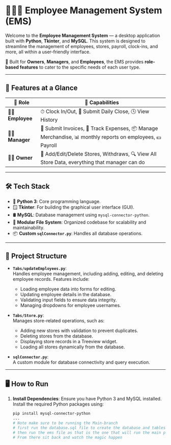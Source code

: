 # 🧑‍💼✨ Employee Management System (EMS)

Welcome to the **Employee Management System** — a desktop application built with **Python**, **Tkinter**, and **MySQL**. This system is designed to streamline the management of employees, stores, payroll, clock-ins, and more, all within a user-friendly interface.

🎯 Built for **Owners**, **Managers**, and **Employees**, the EMS provides **role-based features** to cater to the specific needs of each user type.

---

## 🚀 Features at a Glance

| 👤 Role     | 🔧 Capabilities                                                                                           |
|------------|-----------------------------------------------------------------------------------------------------------|
| 🧑‍💼 **Employee** | ⏱ Clock In/Out, 🧾 Submit Daily Close, 🕓 View History                                                    |
| 🧑‍💼 **Manager** | 🧾 Submit Invoices, 💸 Track Expenses, 📦 Manage Merchandise, 📊 monthly reports on employees, 💵 Payroll |
| 🧑‍💼 **Owner**   | 🏪 Add/Edit/Delete Stores, Withdraws, 🔍 View All Store Data, everything that manager can do              |

---

## 🛠 Tech Stack

- 🐍 **Python 3**: Core programming language.
- 🪟 **Tkinter**: For building the graphical user interface (GUI).
- 🛢 **MySQL**: Database management using `mysql-connector-python`.
- 🧩 **Modular File System**: Organized codebase for scalability and maintainability.
- 📦 **Custom `sqlConnector.py`**: Handles all database operations.

---

## 📂 Project Structure

- **`Tabs/updateEmployees.py`**:  
  Handles employee management, including adding, editing, and deleting employee records. Features include:
  - Loading employee data into forms for editing.
  - Updating employee details in the database.
  - Validating input fields to ensure data integrity.
  - Managing dropdowns for employee usernames.

- **`Tabs/Store.py`**:  
  Manages store-related operations, such as:
  - Adding new stores with validation to prevent duplicates.
  - Deleting stores from the database.
  - Displaying store records in a Treeview widget.
  - Loading all stores dynamically from the database.

- **`sqlConnector.py`**:  
  A custom module for database connectivity and query execution.

---

## 🖥 How to Run

1. **Install Dependencies**:
   Ensure you have Python 3 and MySQL installed. Install the required Python packages using:
   ```bash
   pip install mysql-connector-python
   ...
   # Note make sure to be running the Main-branch
   # first run the database.sql file to create the database and tables
   # then run the ems file as that is the one that will run the main program
   # From there sit back and watch the magic happen
   